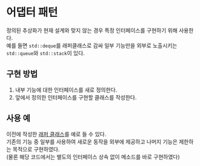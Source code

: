 # 어댑터 패턴
정의된 추상화가 현재 설계와 맞지 않는 경우 특정 인터페이스를 구현하기 위해 사용한다. <br/>
예를 들면 ```std::deque```를 래퍼클래스로 감싸 일부 기능만을 외부로 노출시키는 ```std::queue```와 ```std::stack```이 있다.

## 구현 방법
1. 내부 기능에 대한 인터페이스를 새로 정의한다.
2. 앞에서 정의한 인터페이스를 구현할 클래스를 작성한다.

## 사용 예
이전에 작성한 [래퍼 클래스](https://github.com/SuhYC/RPGServer/blob/main/RPGServer/UMapWrapper.hpp)를 예로 들 수 있다. <br/>
기존의 기능 중 일부를 사용하여 새로운 동작을 외부에 제공하고 나머지 기능은 제한하는 목적으로 구현하였다. <br/>
(물론 해당 코드에서는 별도의 인터페이스 상속 없이 메소드를 바로 구현하였다)
